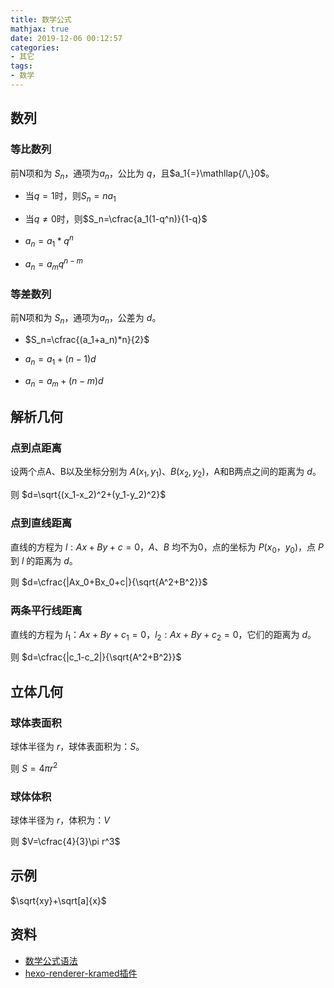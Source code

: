 ```yaml
---
title: 数学公式
mathjax: true
date: 2019-12-06 00:12:57
categories: 
- 其它
tags:
- 数学
---
```


## 数列

### 等比数列

前N项和为 $S_n$，通项为$a_n$，公比为 $q$，且$a_1{=}\mathllap{/\,}0$。

- 当$q=1$时，则$S_n=na_1$

- 当$q\not=0$时，则$S_n=\cfrac{a_1(1-q^n)}{1-q}$

- $a_n=a_1*q^n$

- $a_n=a_mq^{n-m}$

### 等差数列

前N项和为 $S_n$，通项为$a_n$，公差为 $d$。

- $S_n=\cfrac{(a_1+a_n)*n}{2}$

- $a_n=a_1+(n-1)d$

- $a_n=a_m+(n-m)d$

## 解析几何

### 点到点距离

设两个点A、B以及坐标分别为 $A(x_1,y_1)、B(x_2,y_2)$，A和B两点之间的距离为 $d$。

则 $d=\sqrt{(x_1-x_2)^2+(y_1-y_2)^2}$

### 点到直线距离

直线的方程为 $l:Ax+By+c=0 ，A、B$ 均不为0，点的坐标为 $P(x_0，y_0)$，点 $P$ 到 $l$ 的距离为 $d$。

则 $d=\cfrac{|Ax_0+Bx_0+c|}{\sqrt{A^2+B^2}}$

### 两条平行线距离

直线的方程为 $l_1：Ax+By+c_1=0，l_2:Ax+By+c_2=0$，它们的距离为 $d$。

则 $d=\cfrac{|c_1-c_2|}{\sqrt{A^2+B^2}}$

## 立体几何

### 球体表面积

球体半径为 $r$，球体表面积为：$S$。

则 $S=4\pi r^2$

### 球体体积

球体半径为 $r$，体积为：$V$

则 $V=\cfrac{4}{3}\pi r^3$

## 示例

$\sqrt{xy}+\sqrt[a]{x}$

## 资料

- [数学公式语法](https://katex.org/docs/supported.html)
- [hexo-renderer-kramed插件](https://github.com/sun11/hexo-renderer-kramed)
